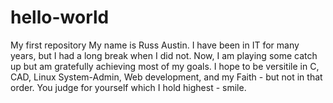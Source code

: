 # hello-world
My first repository
My name is Russ Austin.  I have been in IT for many years, but I had a long break when I did not.  Now, I am playing some catch up but am gratefully achieving most of my goals.  I hope to be versitile in C, CAD, Linux System-Admin, Web development, and my Faith - but not in that order.  You judge for yourself which I hold highest - smile.
